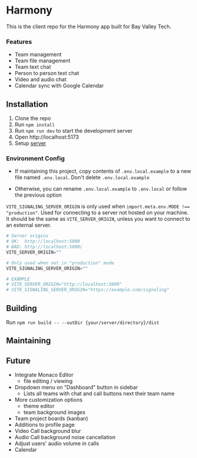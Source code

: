 # Harmony

This is the client repo for the Harmony app built for Bay Valley Tech.

### Features
- Team management
- Team file management
- Team text chat
- Person to person text chat
- Video and audio chat
- Calendar sync with Google Calendar


## Installation

1. Clone the repo
2. Run `npm install`
3. Run `npm run dev` to start the development server
4. Open http://localhost:5173
5. Setup [server](https://github.com/Sillor/harmony-server)

### Environment Config

- If maintaining this project, copy contents of `.env.local.example` to a new file named `.env.local`. Don't delete `.env.local.example`

- Otherwise, you can rename `.env.local.example` to `.env.local` or follow the previous option

`VITE_SIGNALING_SERVER_ORIGIN` is only used when `import.meta.env.MODE !== "production"`. Used for connecting to a server not hosted on your machine. It should be the same as `VITE_SERVER_ORIGIN`, unless you want to connect to an external server.

```py
# Server origins
# OK:  http://localhost:5000
# BAD: http://localhost:5000/
VITE_SERVER_ORIGIN=""

# Only used when not in "production" mode
VITE_SIGNALING_SERVER_ORIGIN=""

# EXAMPLE
# VITE_SERVER_ORIGIN="http://localhost:5000"
# VITE_SIGNALING_SERVER_ORIGIN="https://example.com/signaling"
```


## Building

Run `npm run build -- --outDir {your/server/directory}/dist`



## Maintaining

## Future

- Integrate Monaco Editor
  - file editing / viewing
- Dropdown menu on "Dashboard" button in sidebar
  - Lists all teams with chat and call buttons next their team name
- More customization options
  - theme editor
  - team background images
- Team project boards (kanban)
- Additions to profile page
- Video Call background blur
- Audio Call background noise cancellation
- Adjust users' audio volume in calls
- Calendar
